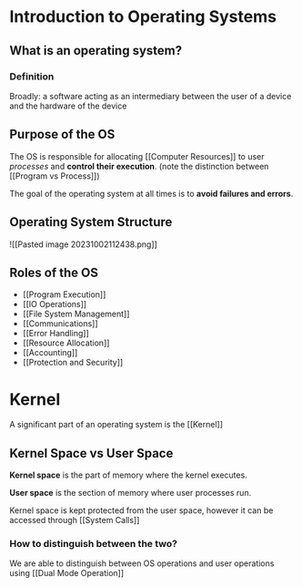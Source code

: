 # Introduction to Operating Systems
## What is an operating system?
### Definition
Broadly: a software acting as an intermediary between the user of a device and the hardware of the device
## Purpose of the OS
The OS is responsible for allocating [[Computer Resources]] to user *processes* and **control their execution**. (note the distinction between [[Program vs Process]])

The goal of the operating system at all times is to **avoid failures and errors**.
## Operating System Structure

![[Pasted image 20231002112438.png]]
## Roles of the OS
- [[Program Execution]]
- [[IO Operations]]
- [[File System Management]]
- [[Communications]]
- [[Error Handling]]
- [[Resource Allocation]]
- [[Accounting]]
- [[Protection and Security]]
# Kernel
A significant part of an operating system is the [[Kernel]]
## Kernel Space vs User Space
**Kernel space** is the part of memory where the kernel executes.

**User space** is the section of memory where user processes run.

Kernel space is kept protected from the user space, however it can be accessed through [[System Calls]]
### How to distinguish between the two?
We are able to distinguish between OS operations and user operations using [[Dual Mode Operation]]
















